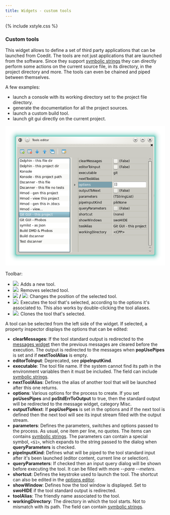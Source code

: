```yaml
---
title: Widgets - custom tools
---
```


{% include xstyle.css %}

### Custom tools

This widget allows to define a set of third party applications that can be launched from Coedit.
The tools are not just applications that are launched from the software.
Since they support [symbolic strings](features_symbolic_strings) they can directly perform some actions on the current source file, in its directory, in the project directory and more.
The tools can even be chained and piped between themselves.

A few examples:

- launch a console with its working directory set to the project file directory.
- generate the documentation for all the project sources.
- launch a custom build tool.
- launch git gui directly on the current project.

![](img/custom_tools.png)

Toolbar:

- <img src="{%include icurl%}window/application_add.png" class="tlbric"/>: Adds a new tool.
- <img src="{%include icurl%}window/application_delete.png" class="tlbric"/>: Removes selected tool.
- <img src="{%include icurl%}arrow/arrow_up.png" class="tlbric"/> **/** <img src="{%include icurl%}arrow/arrow_down.png" class="tlbric"/>: Changes the position of the selected tool.
- <img src="{%include icurl%}window/application_flash.png" class="tlbric"/>: Executes the tool that's selected, according to the options it's associated to. This also works by double-clicking the tool aliases.
- <img src="{%include icurl%}window/application_double.png" class="tlbric"/>: Clones the tool that's selected.

A tool can be selected from the left side of the widget. If selected, a property inspector displays the options that can be edited:

- **clearMessages**: If the tool standard output is redirected to the [messages widget](widgets_messages) then the previous messages are cleared before the execution. The output is redirected to the messages when **popUsePipes** is set and if **nextToolAlias** is empty.
- **editorToInput**: Deprecated, see **pipeInputKind**.
- **executable**: The tool file name. If the system cannot find its path in the environment variables then it must be included. The field can include [symbolic strings](features_symbolic_strings).
- **nextToolAlias**: Defines the alias of another tool that will be launched after this one returns.
- **options**: Various options for the process to create. If you set **poUsesPipes** and **poStdErrToOutput** to true, then the standard output will be redirected to the message widget, category Misc.
- **outputToNext**: If **popUsePipes** is set in the options and if the next tool is defined then the next tool will see its input stream filled with the output stream.
- **parameters**: Defines the parameters, switches and options passed to the process. As usual, one item per line, no quotes. The items can contains [symbolic strings](features_symbolic_strings). The parameters can contain a special symbol, `<$1>`, which expands to the string passed to the dialog when **queryParameters** is checked.
- **pipeInputKind**: Defines what will be piped to the tool standard input after it's been launched (editor content, current line or selection).
- **queryParameters**: If checked then an input query dialog will be shown before executing the tool. It can be filled with more _--para --meters_.
- **shortcut**: Defines the keystroke used to launch the tool. The shortcut can also be edited in the [options editor](widgets_options_editor).
- **showWindow**: Defines how the tool window is displayed. Set to **swoHIDE** if the tool standard output is redirected.
- **toolAlias**: The friendly name associated to the tool.
- **workingDirectory**: The directory in which the tool starts. Not to mismatch with its path. The field can contain [symbolic strings](features_symbolic_strings).